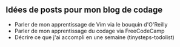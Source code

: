 ## Idées de posts pour mon blog de codage

* Parler de mon apprentissage de Vim via le bouquin d'O'Reilly
* Parler de mon apprentissage du codage via FreeCodeCamp
* Décrire ce que j'ai accompli en une semaine (tinysteps-todolist)
